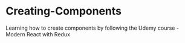 # Creating-Components
Learning how to create components by following the Udemy course - Modern React with Redux
